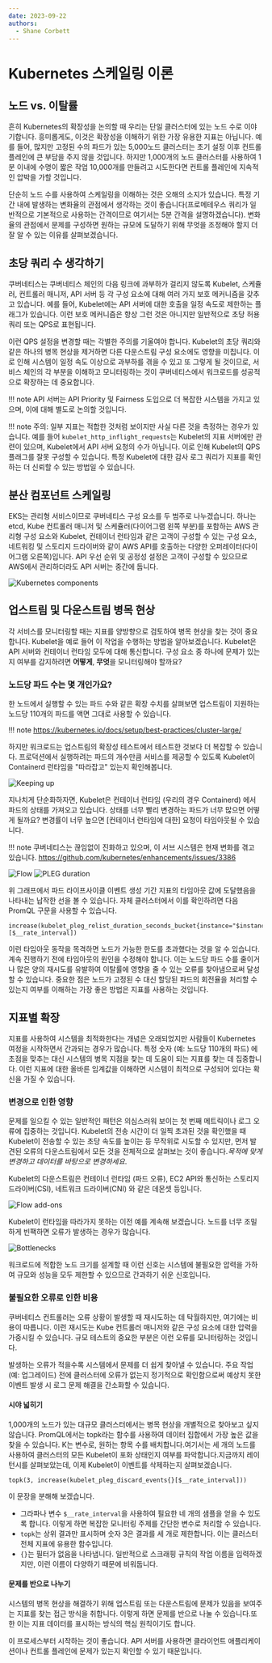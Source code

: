 ```yaml
---
date: 2023-09-22
authors: 
  - Shane Corbett
---
```

# Kubernetes 스케일링 이론

## 노드 vs. 이탈률
흔히 Kubernetes의 확장성을 논의할 때 우리는 단일 클러스터에 있는 노드 수로 이야기합니다. 흥미롭게도, 이것은 확장성을 이해하기 위한 가장 유용한 지표는 아닙니다. 예를 들어, 많지만 고정된 수의 파드가 있는 5,000노드 클러스터는 초기 설정 이후 컨트롤 플레인에 큰 부담을 주지 않을 것입니다. 하지만 1,000개의 노드 클러스터를 사용하여 1분 이내에 수명이 짧은 작업 10,000개를 만들려고 시도한다면 컨트롤 플레인에 지속적인 압박을 가할 것입니다. 

단순히 노드 수를 사용하여 스케일링을 이해하는 것은 오해의 소지가 있습니다. 특정 기간 내에 발생하는 변화율의 관점에서 생각하는 것이 좋습니다(프로메테우스 쿼리가 일반적으로 기본적으로 사용하는 간격이므로 여기서는 5분 간격을 설명하겠습니다). 변화율의 관점에서 문제를 구성하면 원하는 규모에 도달하기 위해 무엇을 조정해야 할지 더 잘 알 수 있는 이유를 살펴보겠습니다. 

## 초당 쿼리 수 생각하기
쿠버네티스는 쿠버네티스 체인의 다음 링크에 과부하가 걸리지 않도록 Kubelet, 스케쥴러, 컨트롤러 매니저, API 서버 등 각 구성 요소에 대해 여러 가지 보호 메커니즘을 갖추고 있습니다. 예를 들어, Kubelet에는 API 서버에 대한 호출을 일정 속도로 제한하는 플래그가 있습니다. 이런 보호 메커니즘은 항상 그런 것은 아니지만 일반적으로 초당 허용 쿼리 또는 QPS로 표현됩니다. 

이런 QPS 설정을 변경할 때는 각별한 주의를 기울여야 합니다. Kubelet의 초당 쿼리와 같은 하나의 병목 현상을 제거하면 다른 다운스트림 구성 요소에도 영향을 미칩니다. 이로 인해 시스템이 일정 속도 이상으로 과부하를 겪을 수 있고 또 그렇게 될 것이므로, 서비스 체인의 각 부분을 이해하고 모니터링하는 것이 쿠버네티스에서 워크로드를 성공적으로 확장하는 데 중요합니다.

!!! note 
    API 서버는 API Priority 및 Fairness 도입으로 더 복잡한 시스템을 가지고 있으며, 이에 대해 별도로 논의할 것입니다.

!!! note 
    주의: 일부 지표는 적합한 것처럼 보이지만 사실 다른 것을 측정하는 경우가 있습니다. 예를 들어 `kubelet_http_inflight_requests`는 Kubelet의 지표 서버에만 관련이 있으며, Kubelet에서 API 서버 요청의 수가 아닙니다. 이로 인해 Kubelet의 QPS 플래그를 잘못 구성할 수 있습니다. 특정 Kubelet에 대한 감사 로그 쿼리가 지표를 확인하는 더 신뢰할 수 있는 방법일 수 있습니다.

## 분산 컴포넌트 스케일링
EKS는 관리형 서비스이므로 쿠버네티스 구성 요소를 두 범주로 나누겠습니다. 하나는 etcd, Kube 컨트롤러 매니저 및 스케쥴러(다이어그램 왼쪽 부분)를 포함하는 AWS 관리형 구성 요소와 Kubelet, 컨테이너 런타임과 같은 고객이 구성할 수 있는 구성 요소, 네트워킹 및 스토리지 드라이버와 같이 AWS API를 호출하는 다양한 오퍼레이터(다이어그램 오른쪽)입니다. API 우선 순위 및 공정성 설정은 고객이 구성할 수 있으므로 AWS에서 관리하더라도 API 서버는 중간에 둡니다. 

![Kubernetes components](../images/k8s-components.png)

## 업스트림 및 다운스트림 병목 현상
각 서비스를 모니터링할 때는 지표를 양방향으로 검토하여 병목 현상을 찾는 것이 중요합니다. Kubelet을 예로 들어 이 작업을 수행하는 방법을 알아보겠습니다. Kubelet은 API 서버와 컨테이너 런타임 모두에 대해 통신합니다. 구성 요소 중 하나에 문제가 있는지 여부를 감지하려면 **어떻게**, **무엇**을 모니터링해야 할까요?

### 노드당 파드 수는 몇 개인가요?
한 노드에서 실행할 수 있는 파드 수와 같은 확장 수치를 살펴보면 업스트림이 지원하는 노드당 110개의 파드를 액면 그대로 사용할 수 있습니다. 

!!! note
    https://kubernetes.io/docs/setup/best-practices/cluster-large/

하지만 워크로드는 업스트림의 확장성 테스트에서 테스트한 것보다 더 복잡할 수 있습니다. 프로덕션에서 실행하려는 파드의 개수만큼 서비스를 제공할 수 있도록 Kubelet이 Containerd 런타임을 "따라잡고" 있는지 확인해봅니다.

![Keeping up](../images/keeping-up.png)

지나치게 단순화하자면, Kubelet은 컨테이너 런타임 (우리의 경우 Containerd) 에서 파드의 상태를 가져오고 있습니다. 상태를 너무 빨리 변경하는 파드가 너무 많으면 어떻게 될까요? 변경률이 너무 높으면 [컨테이너 런타임에 대한] 요청이 타임아웃될 수 있습니다.

!!! note 
    쿠버네티스는 끊임없이 진화하고 있으며, 이 서브 시스템은 현재 변화를 겪고 있습니다. https://github.com/kubernetes/enhancements/issues/3386

![Flow](../images/flow.png)
![PLEG duration](../images/PLEG-duration.png)

위 그래프에서 파드 라이프사이클 이벤트 생성 기간 지표의 타임아웃 값에 도달했음을 나타내는 납작한 선을 볼 수 있습니다. 자체 클러스터에서 이를 확인하려면 다음 PromQL 구문을 사용할 수 있습니다.

```
increase(kubelet_pleg_relist_duration_seconds_bucket{instance="$instance"}[$__rate_interval])
```

이런 타임아웃 동작을 목격하면 노드가 가능한 한도를 초과했다는 것을 알 수 있습니다. 계속 진행하기 전에 타임아웃의 원인을 수정해야 합니다. 이는 노드당 파드 수를 줄이거나 많은 양의 재시도를 유발하여 이탈률에 영향을 줄 수 있는 오류를 찾아냄으로써 달성할 수 있습니다. 중요한 점은 노드가 고정된 수 대신 할당된 파드의 회전율을 처리할 수 있는지 여부를 이해하는 가장 좋은 방법은 지표를 사용하는 것입니다.

## 지표별 확장
지표를 사용하여 시스템을 최적화한다는 개념은 오래되었지만 사람들이 Kubernetes 여정을 시작하면서 간과되는 경우가 많습니다. 특정 숫자 (예: 노드당 110개의 파드) 에 초점을 맞추는 대신 시스템의 병목 지점을 찾는 데 도움이 되는 지표를 찾는 데 집중합니다. 이런 지표에 대한 올바른 임계값을 이해하면 시스템이 최적으로 구성되어 있다는 확신을 가질 수 있습니다. 

### 변경으로 인한 영향
문제를 일으킬 수 있는 일반적인 패턴은 의심스러워 보이는 첫 번째 메트릭이나 로그 오류에 집중하는 것입니다. Kubelet의 전송 시간이 더 일찍 초과된 것을 확인했을 때 Kubelet이 전송할 수 있는 초당 속도를 높이는 등 무작위로 시도할 수 있지만, 먼저 발견된 오류의 다운스트림에서 모든 것을 전체적으로 살펴보는 것이 좋습니다.*목적에 맞게 변경하고 데이터를 바탕으로 변경하세요*.

Kubelet의 다운스트림은 컨테이너 런타임 (파드 오류), EC2 API와 통신하는 스토리지 드라이버(CSI), 네트워크 드라이버(CNI) 와 같은 데몬셋 등입니다. 

![Flow add-ons](../images/flow-addons.png)

Kubelet이 런타임을 따라가지 못하는 이전 예를 계속해 보겠습니다. 노드를 너무 조밀하게 빈팩하면 오류가 발생하는 경우가 많습니다. 

![Bottlenecks](../images/bottlenecks.png)

워크로드에 적합한 노드 크기를 설계할 때 이런 신호는 시스템에 불필요한 압력을 가하여 규모와 성능을 모두 제한할 수 있으므로 간과하기 쉬운 신호입니다.

### 불필요한 오류로 인한 비용

쿠버네티스 컨트롤러는 오류 상황이 발생할 때 재시도하는 데 탁월하지만, 여기에는 비용이 따릅니다. 이런 재시도는 Kube 컨트롤러 매니저와 같은 구성 요소에 대한 압력을 가중시킬 수 있습니다. 규모 테스트의 중요한 부분은 이런 오류를 모니터링하는 것입니다.

발생하는 오류가 적을수록 시스템에서 문제를 더 쉽게 찾아낼 수 있습니다. 주요 작업 (예: 업그레이드) 전에 클러스터에 오류가 없는지 정기적으로 확인함으로써 예상치 못한 이벤트 발생 시 로그 문제 해결을 간소화할 수 있습니다.

#### 시야 넓히기

1,000개의 노드가 있는 대규모 클러스터에서는 병목 현상을 개별적으로 찾아보고 싶지 않습니다. PromQL에서는 topk라는 함수를 사용하여 데이터 집합에서 가장 높은 값을 찾을 수 있습니다. K는 변수로, 원하는 항목 수를 배치합니다.여기서는 세 개의 노드를 사용하여 클러스터의 모든 Kubelet이 포화 상태인지 여부를 파악합니다.지금까지 레이턴시를 살펴보았는데, 이제 Kubelet이 이벤트를 삭제하는지 살펴보겠습니다. 

```
topk(3, increase(kubelet_pleg_discard_events{}[$__rate_interval]))
```

이 문장을 분해해 보겠습니다.

* 그라파나 변수 `$__rate_interval`을 사용하여 필요한 네 개의 샘플을 얻을 수 있도록 합니다. 이렇게 하면 복잡한 모니터링 주제를 간단한 변수로 처리할 수 있습니다.
* `topk`는 상위 결과만 표시하며 숫자 3은 결과를 세 개로 제한합니다. 이는 클러스터 전체 지표에 유용한 함수입니다.
* `{}`는  필터가 없음을 나타냅니다. 일반적으로 스크래핑 규칙의 작업 이름을 입력하겠지만, 이런 이름이 다양하기 때문에 비워둡니다.

#### 문제를 반으로 나누기

시스템의 병목 현상을 해결하기 위해 업스트림 또는 다운스트림에 문제가 있음을 보여주는 지표를 찾는 접근 방식을 취합니다. 이렇게 하면 문제를 반으로 나눌 수 있습니다.또한 이는 지표 데이터를 표시하는 방식의 핵심 원칙이기도 합니다. 

이 프로세스부터 시작하는 것이 좋습니다. API 서버를 사용하면 클라이언트 애플리케이션이나 컨트롤 플레인에 문제가 있는지 확인할 수 있기 때문입니다.